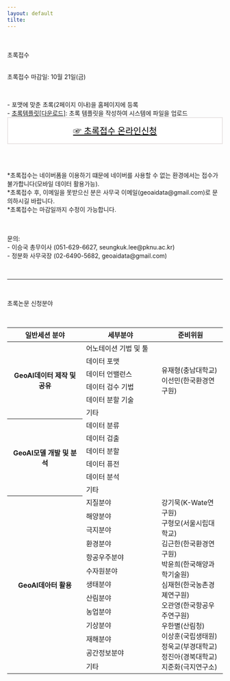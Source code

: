 ```yaml
---
layout: default
tilte:
---
```


<style>
  .customTable1 tr th {
    width: 30%;
  }

  .customTable2 tr td:nth-child(1) {
    width: 30%
  }
  .customTable2 tr td:nth-child(2) {
    width: 35%
  }
  .customTable2 tr td:nth-child(3) {
    width: 35%
  }

.button {
    display: block;
    background-color: white;
    border: 1px solid;
    border-width: 2px;
    border-color: #eae5e5;
    color: black;
    text-align: center;
    padding: 15px 20px;
    font-family: 'Noto Sans','맑은 고딕','Malgun Gothic',Arial,Helvetica,sans-serif,Lucida,'Grande','Microsoft YaHei','Hiragino Sans GB', 'SimSun', 'Meiryo';
    font-size: 20px;
}

</style>

<br>
<br>
<div class="gayheader">
  <span>초록접수</span>
  <div></div>
</div>

<br>

<p>
초록접수 마감일: 10월 21일(금)
</p>

<br>

<p>
- 포맷에 맞춘 초록(2페이지 이내)을 홈페이지에 등록<br>
- <a href="../file/abstract_template.docx" download>초록템플릿[다운로드]</a>: 초록 템플릿을 작성하여 시스템에 파일을 업로드<br>
<a href="https://www.google.com" class="button">☞ 초록접수 온라인신청</a>
</p>
<br>
<p class="h6">
<br>
*초록접수는 네이버폼을 이용하기 떄문에 네이버를 사용할 수 없는 환경에서는 접수가 불가합니다(모바일 데이터 활용가능).<br>
*초록접수 후, 이메일을 못받으신 분은 사무국 이메일(geoaidata@gmail.com)로 문의하시길 바랍니다.<br>
*초록접수는 마감일까지 수정이 가능합니다.<br>
</p>

<!-- <p>
<br>
<a href="https://www.google.com" class="button">☞ 특별세션 초록접수 템플릿(*.xls)</a>
</p>

<p class="h6">
<br>
*특별세션 초록접수는 아래 엑셀파일을 다운로드 받아 정보를 입력한 후, 사무국 이메일(geoaidata@gmail.com)로 송부.<br>
<p> -->

<p class="h6">
<br>
<br>
문의:<br>
- 이승국 총무이사 (051-629-6627, seungkuk.lee@pknu.ac.kr)<br>
- 정분화 사무국장 (02-6490-5682, geoaidata@gmail.com)<br>
</p>

<br>
<hr>
<br>

<p class="h4">
초록논문 신청분야
</p>
<br>

<table>
  <thead>
    <tr>
      <th style="width: 35%;">일반세션 분야</th>
      <th style="width: 35%;">세부분야</th>
      <th>준비위원</th>
    </tr>
  </thead>
  <tbody>
    <tr>
      <th rowspan=6>GeoAI데이터 제작 및 공유</th>
      <td>어노테이션 기법 및 툴</td>
      <td rowspan=6>
      유재형(충남대학교)<br>
      이선민(한국환경연구원)
      </td>
    </tr>
    <tr>
      <td>데이터 포맷</td>
    </tr>
    <tr>
      <td>데이터 언밸런스</td>
    </tr>
    <tr>
      <td>데이터 검수 기법</td>
    </tr>
    <tr>
      <td>데이터 분할 기술</td>
    </tr>
    <tr>
      <td>기타</td>
    </tr>
    <tr>
      <th rowspan=6>GeoAI모델 개발 및 분석</th>
      <td>데이터 분류</td>
      <td rowspan=6></td>
    </tr>
    <tr>
      <td>데이터 검출</td>
    </tr>
    <tr>
      <td>데이터 분할</td>
    </tr>
    <tr>
      <td>데이터 퓨전</td>
    </tr>
    <tr>
      <td>데이터 분석</td>
    </tr>
    <tr>
      <td>기타</td>
    </tr>
    <tr>
      <th rowspan=13>GeoAI데아터 활용</th>
      <td>지질분야</td>
      <td rowspan=13>
      강기묵(K-Wate연구원)<br>
      구형모(서울시립대학교)<br>
      김근한(한국환경연구원)<br>
      박윤희(한국해양과학기술원)<br>
      심재헌(한국농촌경졔연구원)<br>
      오관영(한국항공우주연구원)<br>
      우한별(산림청)<br>
      이상훈(국립생태원)<br>
      정욱교(부경대학교)<br>
      정진아(경북대학교)<br>
      지준화(극지연구소)<br>
      </td>
    </tr>
    <tr>
      <td>해양분야</td>
    </tr>
    <tr>
      <td>극지분야</td>
    </tr>
    <tr>
      <td>환경분야</td>
    </tr>
    <tr>
      <td>항공우주분야</td>
    </tr>
    <tr>
      <td>수자원분야</td>
    </tr>
    <tr>
      <td>생태분야</td>
    </tr>
    <tr>
      <td>산림분야</td>
    </tr>
    <tr>
      <td>농업분야</td>
    </tr>
    <tr>
      <td>기상분야</td>
    </tr>
    <tr>
      <td>재해분야</td>
    </tr>
    <tr>
      <td>공간정보분야</td>
    </tr>
    <tr>
      <td>기타</td>
    </tr>
    
    
  </tbody>
</table>
